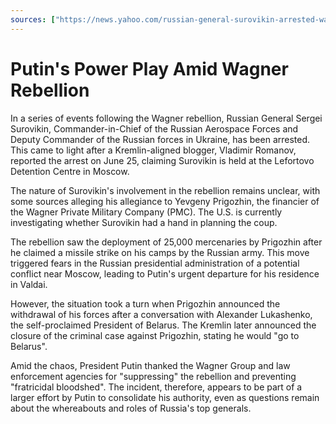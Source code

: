 ```yaml
---
sources: ["https://news.yahoo.com/russian-general-surovikin-arrested-wagner-203234652.html", "https://www.themoscowtimes.com/2023/06/28/putin-says-didnt-doubt-support-of-russians-during-wagner-mutiny-a81684"]
---
```

# Putin's Power Play Amid Wagner Rebellion

In a series of events following the Wagner rebellion, Russian General Sergei Surovikin, Commander-in-Chief of the Russian Aerospace Forces and Deputy Commander of the Russian forces in Ukraine, has been arrested. This came to light after a Kremlin-aligned blogger, Vladimir Romanov, reported the arrest on June 25, claiming Surovikin is held at the Lefortovo Detention Centre in Moscow.

The nature of Surovikin's involvement in the rebellion remains unclear, with some sources alleging his allegiance to Yevgeny Prigozhin, the financier of the Wagner Private Military Company (PMC). The U.S. is currently investigating whether Surovikin had a hand in planning the coup.

The rebellion saw the deployment of 25,000 mercenaries by Prigozhin after he claimed a missile strike on his camps by the Russian army. This move triggered fears in the Russian presidential administration of a potential conflict near Moscow, leading to Putin's urgent departure for his residence in Valdai.

However, the situation took a turn when Prigozhin announced the withdrawal of his forces after a conversation with Alexander Lukashenko, the self-proclaimed President of Belarus. The Kremlin later announced the closure of the criminal case against Prigozhin, stating he would "go to Belarus".

Amid the chaos, President Putin thanked the Wagner Group and law enforcement agencies for "suppressing" the rebellion and preventing "fratricidal bloodshed". The incident, therefore, appears to be part of a larger effort by Putin to consolidate his authority, even as questions remain about the whereabouts and roles of Russia's top generals.
